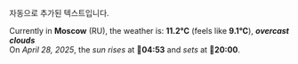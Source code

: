 
자동으로 추가된 텍스트입니다.

<!--START_SECTION:weather:moscow-->
Currently in **Moscow** (RU), the weather is: **11.2°C** (feels like **9.1°C**), ***overcast clouds***<br/>
On *April 28, 2025*, the *sun rises* at 🌅**04:53** and *sets* at 🌇**20:00**.
<!--END_SECTION:weather-->
